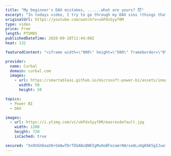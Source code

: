 ```yaml
---
title: "My beginner's DAX mistakes, ......what are yours? 😈"
excerpt: "In todays video, I try to go through my DAX sins (things that you better not do if you want to keep your model \"alive\").  The weather changes for the worst, so I will continue in another video.  But, what are your DAX sins? :)  Here you can download all the pbix files: https://curbal.com/donwload-center"
originalUrl: https://youtube.com/watch?v=ukPdxSyyf0M
type: video
price: Free
length: PT5M8S
publishedDateTime: 2020-09-18T11:44:08Z
heat: 132

featuredContent: "<iframe width=\"800\" height=\"500\" frameborder=\"0\" src=\"https://www.youtube.com/embed/ukPdxSyyf0M\" allow=\"accelerometer; autoplay; encrypted-media; gyroscope; picture-in-picture\" allowfullscreen></iframe>"

provider:
  name: Curbal
  domain: curbal.com
  images:
    - url: https://smartableai.github.io/microsoft-power-bi/assets/images/organizations/curbal.com-50x50.jpg
      width: 50
      height: 50

topics:
  - Power BI
  - DAX

images:
  - url: https://i.ytimg.com/vi/ukPdxSyyf0M/maxresdefault.jpg
    width: 1280
    height: 720
    isCached: true

secured: "XxOVGh0aaX8+SmAwTOrTDGABxQNKIgMuOoBFozamrKW/xeALuOgK6K5gIJuw7bmla2t33IPAPimJEofdIAkptBVuJSKsYRm9tuJZLw8CfkfAdZVSfbgb/fqn5yo03PtH5fONRebb+X0A8tejTcERJwCTQ1SAqJGG7L4l8mHPo0E42RufcwcTC9FViCxlF4mjSPe/jxP9A8s2NKRGcOTxPMU7mAq3TbH1282DjeN75OuOppiVRZ3WdXKBVtMpMhIYdt4ZYhLDPO/KjNXl75A2G+JlQuh/5t6NiIV1OHdD2RYyR8Mhgxj1cYN6P7xhQWO29S9ZiUh6rPAeU0HpDrw34huU7XWzdgc15gYrGhd5eiVeEzTrd4t7DeOOKpAV22NMsDOBkXccDIJhtROmj60lJEqNIS04b9nrk1eDnQXO8Vs=;sG8ja+UtGrSZ31m9SdC3jw=="
---
```


